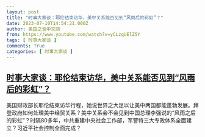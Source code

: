 ```yaml
---
layout: post
title: "时事大家谈：耶伦结束访华，美中关系能否见到“风雨后的彩虹”？"
date: 2023-07-10T14:54:21.000Z
author: 美国之音中文网
from: https://www.youtube.com/watch?v=yCLzqUElZ5Y
tags: [ 时事大家谈 ]
comments: True
categories: [ 时事大家谈 ]
---
```

<!--1689000861000-->
[时事大家谈：耶伦结束访华，美中关系能否见到“风雨后的彩虹”？](https://www.youtube.com/watch?v=yCLzqUElZ5Y)
------

<div>
美国财政部长耶伦结束访华行程，她说世界之大足以让美中两国都能蓬勃发展。拜登政府如何处理美中经贸关系？美中关系会不会见到中国总理李强说的“风雨之后的彩虹”？时隔80多年，中共重建中央社会工作部，军警特三大专政体系全面建立？习近平社会控制全面完成？
</div>

